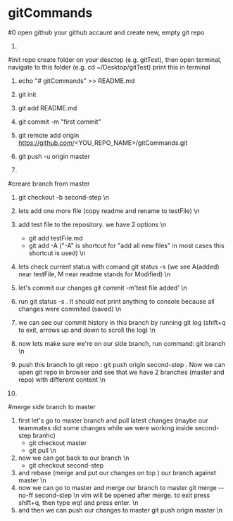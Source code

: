 
# gitCommands

#0 
open github your github accaunt and create new, empty git repo 

1)
#init repo 
create folder on your desctop (e.g. gitTest), 
then open terminal, navigate to this folder (e.g. cd ~/Desktop/gitTest)
print this in terminal

1) echo "# gitCommands" >> README.md
2) git init
3) git add README.md
4) git commit -m "first commit"
5) git remote add origin https://github.com/<YOU_REPO_NAME>/gitCommands.git
6) git push -u origin master

2)
#creare branch from master
1) git checkout -b second-step \n
2) lets add one more file (copy readme and rename to testFile) \n
3) add test file to the repository. we have 2 options \n
   - git add testFile.md
   - git add -A ("-A" is shortcut for "add all new files" in most cases this shortcut is used) \n
4) lets check current status with comand git status -s (we see A(added) near testFile, M near readme stands for Modified) \n
5) let's commit our changes   git commit -m'test file added' \n
6) run git status -s . It should not print anything to console because all changes were commited (saved) \n
7) we can see our commit history in this branch by running git log (shift+q to exit, arrows up and down to scroll the log) \n
8) now lets make sure we're on our side branch, run command: git branch \n
9) push this branch to git repo : git push origin second-step . Now we can open git repo in browser and see that we have 2 branches (master and repo) with different content  \n

3)
#merge side branch to master 

1) first let's go to master branch and pull latest changes (maybe our teammates did some changes while we were working inside second-step branhc)
   - git checkout master 
   - git pull \n
2) now we can got back to our branch \n
   - git checkout second-step
3) and rebase (merge and put our changes on top ) our branch against master \n
4) now we can go to master and merge our branch to master git merge --no-ff second-step \n
   vim will be opened after merge. to exit press shift+q, then type wq! and press enter. \n
5) and then we can push our changes to master git push origin master \n
